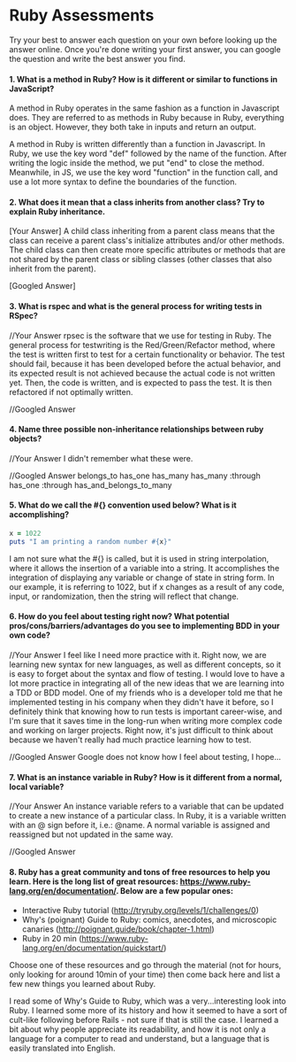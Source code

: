 # Ruby Assessments

Try your best to answer each question on your own before looking up the answer online. Once you're done writing your first answer, you can google the question and write the best answer you find.


#### 1. What is a method in Ruby? How is it different or similar to functions in JavaScript?

A method in Ruby operates in the same fashion as a function in Javascript does. They are referred to as methods in Ruby because in Ruby, everything is an object. However, they both take in inputs and return an output.

A method in Ruby is written differently than a function in Javascript. In Ruby, we use the key word "def" followed by the name of the function. After writing the logic inside the method, we put "end" to close the method. Meanwhile, in JS, we use the key word "function" in the function call, and use a lot more syntax to define the boundaries of the function.

#### 2. What does it mean that a class inherits from another class? Try to explain Ruby inheritance. 

[Your Answer]
A child class inheriting from a parent class means that the class can receive a parent class's initialize attributes and/or other methods. The child class can then create more specific attributes or methods that are not shared by the parent class or sibling classes (other classes that also inherit from the parent).

[Googled Answer]


#### 3. What is rspec and what is the general process for writing tests in RSpec?

//Your Answer
rpsec is the software that we use for testing in Ruby. The general process for testwriting is the Red/Green/Refactor method, where the test is written first to test for a certain functionality or behavior. The test should fail, because it has been developed before the actual behavior, and its expected result is not achieved because the actual code is not written yet. Then, the code is written, and is expected to pass the test. It is then refactored if not optimally written.

//Googled Answer


#### 4. Name three possible non-inheritance relationships between ruby objects? 

//Your Answer
I didn't remember what these were.

//Googled Answer
belongs_to
has_one
has_many
has_many :through
has_one :through
has_and_belongs_to_many

#### 5. What do we call the #{} convention used below? What is it accomplishing?

```ruby
x = 1022
puts "I am printing a random number #{x}"
```
I am not sure what the #{} is called, but it is used in string interpolation, where it allows the insertion of a variable into a string. It accomplishes the integration of displaying any variable or change of state in string form. In our example, it is referring to 1022, but if x changes as a result of any code, input, or randomization, then the string will reflect that change.

#### 6. How do you feel about testing right now? What potential pros/cons/barriers/advantages do you see to implementing BDD in your own code?

//Your Answer
I feel like I need more practice with it. Right now, we are learning new syntax for new languages, as well as different concepts, so it is easy to forget about the syntax and flow of testing. I would love to have a lot more practice in integrating all of the new ideas that we are learning into a TDD or BDD model. One of my friends who is a developer told me that he implemented testing in his company when they didn't have it before, so I definitely think that knowing how to run tests is important career-wise, and I'm sure that it saves time in the long-run when writing more complex code and working on larger projects. Right now, it's just difficult to think about because we haven't really had much practice learning how to test.

//Googled Answer
Google does not know how I feel about testing, I hope...

#### 7. What is an instance variable in Ruby? How is it different from a normal, local variable?

//Your Answer
An instance variable refers to a variable that can be updated to create a new instance of a particular class. In Ruby, it is a variable written with an @ sign before it, i.e.: @name. A normal variable is assigned and reassigned but not updated in the same way.

//Googled Answer

#### 8. Ruby has a great community and tons of free resources to help you learn. Here is the long list of great resources: https://www.ruby-lang.org/en/documentation/. Below are a few popular ones:
- Interactive Ruby tutorial (http://tryruby.org/levels/1/challenges/0)
- Why's (poignant) Guide to Ruby: comics, anecdotes, and microscopic canaries (http://poignant.guide/book/chapter-1.html)
- Ruby in 20 min (https://www.ruby-lang.org/en/documentation/quickstart/)


Choose one of these resources and go through the material (not for hours, only looking for around 10min of your time) then come back here and list a few new things you learned about Ruby.

I read some of Why's Guide to Ruby, which was a very...interesting look into Ruby. I learned some more of its history and how it seemed to have a sort of cult-like following before Rails - not sure if that is still the case. I learned a bit about why people appreciate its readability, and how it is not only a language for a computer to read and understand, but a language that is easily translated into English.